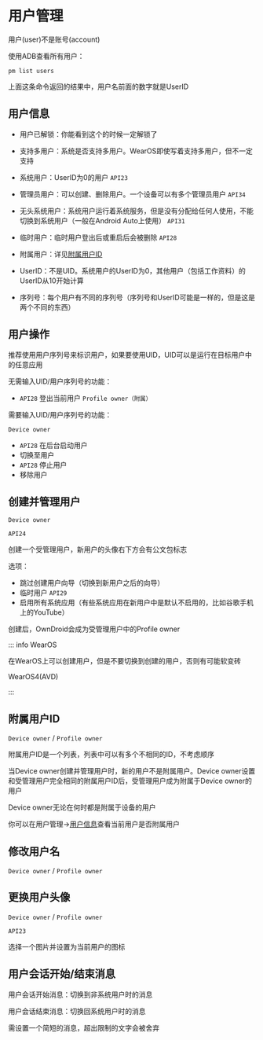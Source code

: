 # 用户管理

用户(user)不是账号(account)

使用ADB查看所有用户：

```shell
pm list users
```

上面这条命令返回的结果中，用户名前面的数字就是UserID

## 用户信息

- 用户已解锁：你能看到这个的时候一定解锁了

- 支持多用户：系统是否支持多用户。WearOS即使写着支持多用户，但不一定支持

- 系统用户：UserID为0的用户 `API23`

- 管理员用户：可以创建、删除用户。一个设备可以有多个管理员用户 `API34`

- 无头系统用户：系统用户运行着系统服务，但是没有分配给任何人使用，不能切换到系统用户（一般在Android Auto上使用） `API31`

- 临时用户：临时用户登出后或重启后会被删除 `API28`

- 附属用户：详见[附属用户ID](#附属用户id)

- UserID：不是UID。系统用户的UserID为0，其他用户（包括工作资料）的UserID从10开始计算

- 序列号：每个用户有不同的序列号（序列号和UserID可能是一样的，但是这是两个不同的东西）

## 用户操作

推荐使用用户序列号来标识用户，如果要使用UID，UID可以是运行在目标用户中的任意应用

无需输入UID/用户序列号的功能：

- `API28` 登出当前用户 `Profile owner（附属）`

需要输入UID/用户序列号的功能：

`Device owner`

- `API28` 在后台启动用户
- 切换至用户
- `API28` 停止用户
- 移除用户

## 创建并管理用户

`Device owner`

`API24`

创建一个受管理用户，新用户的头像右下方会有公文包标志

选项：

- 跳过创建用户向导（切换到新用户之后的向导）
- 临时用户 `API29`
- 启用所有系统应用（有些系统应用在新用户中是默认不启用的，比如谷歌手机上的YouTube）

创建后，OwnDroid会成为受管理用户中的Profile owner

::: info WearOS

在WearOS上可以创建用户，但是不要切换到创建的用户，否则有可能软变砖

WearOS4(AVD)

:::

## 附属用户ID

`Device owner` / `Profile owner`

附属用户ID是一个列表，列表中可以有多个不相同的ID，不考虑顺序

当Device owner创建并管理用户时，新的用户不是附属用户。Device owner设置和受管理用户完全相同的附属用户ID后，受管理用户成为附属于Device owner的用户

Device owner无论在何时都是附属于设备的用户

你可以在用户管理->[用户信息](#用户信息)查看当前用户是否附属用户

## 修改用户名

`Device owner` / `Profile owner`

## 更换用户头像

`Device owner` / `Profile owner`

`API23`

选择一个图片并设置为当前用户的图标

## 用户会话开始/结束消息

用户会话开始消息：切换到非系统用户时的消息

用户会话结束消息：切换回系统用户时的消息

需设置一个简短的消息，超出限制的文字会被舍弃

